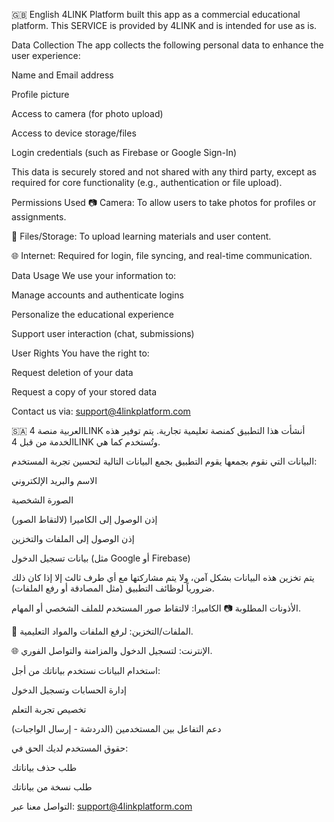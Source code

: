🇬🇧 English
4LINK Platform built this app as a commercial educational platform. This SERVICE is provided by 4LINK and is intended for use as is.

Data Collection
The app collects the following personal data to enhance the user experience:

Name and Email address

Profile picture

Access to camera (for photo upload)

Access to device storage/files

Login credentials (such as Firebase or Google Sign-In)

This data is securely stored and not shared with any third party, except as required for core functionality (e.g., authentication or file upload).

Permissions Used
📷 Camera: To allow users to take photos for profiles or assignments.

📁 Files/Storage: To upload learning materials and user content.

🌐 Internet: Required for login, file syncing, and real-time communication.

Data Usage
We use your information to:

Manage accounts and authenticate logins

Personalize the educational experience

Support user interaction (chat, submissions)

User Rights
You have the right to:

Request deletion of your data

Request a copy of your stored data

Contact us via: support@4linkplatform.com

🇸🇦 العربية
منصة 4LINK أنشأت هذا التطبيق كمنصة تعليمية تجارية. يتم توفير هذه الخدمة من قبل 4LINK وتُستخدم كما هي.

البيانات التي نقوم بجمعها
يقوم التطبيق بجمع البيانات التالية لتحسين تجربة المستخدم:

الاسم والبريد الإلكتروني

الصورة الشخصية

إذن الوصول إلى الكاميرا (لالتقاط الصور)

إذن الوصول إلى الملفات والتخزين

بيانات تسجيل الدخول (مثل Google أو Firebase)

يتم تخزين هذه البيانات بشكل آمن، ولا يتم مشاركتها مع أي طرف ثالث إلا إذا كان ذلك ضرورياً لوظائف التطبيق (مثل المصادقة أو رفع الملفات).

الأذونات المطلوبة
📷 الكاميرا: لالتقاط صور المستخدم للملف الشخصي أو المهام.

📁 الملفات/التخزين: لرفع الملفات والمواد التعليمية.

🌐 الإنترنت: لتسجيل الدخول والمزامنة والتواصل الفوري.

استخدام البيانات
نستخدم بياناتك من أجل:

إدارة الحسابات وتسجيل الدخول

تخصيص تجربة التعلم

دعم التفاعل بين المستخدمين (الدردشة - إرسال الواجبات)

حقوق المستخدم
لديك الحق في:

طلب حذف بياناتك

طلب نسخة من بياناتك

التواصل معنا عبر: support@4linkplatform.com

